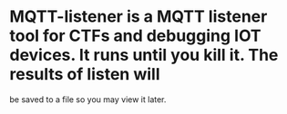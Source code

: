 # MQTT-listener is a  MQTT listener tool for CTFs and debugging IOT devices. It runs until you kill it. The results of listen will
be saved to a file so you may view it later.
